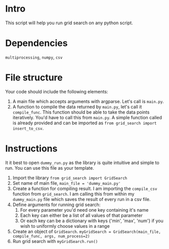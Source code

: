 # Intro
This script will help you run grid search on any python script. 

# Dependencies
`multiprocessing`, `numpy`, `csv`

# File structure
Your code should include the following elements:
1. A main file which accepts arguments with argparse. Let's call is `main.py`.
1. A function to compile the data returned by `main.py`, let's call it `compile_func`. This function should be able to take the data points iteratively. You'd have to call this from `main.py`. A simple function called is already provided and can be imported as `from grid_search import insert_to_csv`.

# Instructions
It it best to open `dummy_run.py` as the library is quite intuitive and simple to run. You can use this file as your template.

1. Import the library `from grid_search import GridSearch`
1. Set name of main file, `main_file = 'dummy_main.py'`
1. Create a function for compiling result. I am importing the `compile_csv` function from `grid_search`. I am calling this from within my `dummy_main.py` file which saves the result of every run in a csv file.
1. Define arguments for running grid search:
	1. For every parameter you'd need one key containing it's name
	1. Each key can either be a list of all values of that parameter
	1. Or each key can be a dictionary with keys {'min', 'max', 'num'} if you wish to uniformly choose values in a range 
1. Create an object of `GridSearch`. `myGridSearch = GridSearch(main_file, compile_func, args, num_process=2)`
1. Run grid search with `myGridSearch.run()` 

